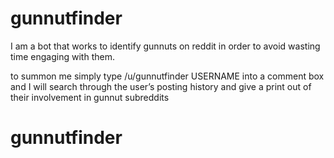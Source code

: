 # gunnutfinder

I am a bot that works to identify gunnuts on reddit in order to avoid wasting time engaging with them.

to summon me simply type 
	/u/gunnutfinder USERNAME
 into a comment box and I will search through the user’s posting history and give a print out of their involvement in gunnut subreddits 


# gunnutfinder
